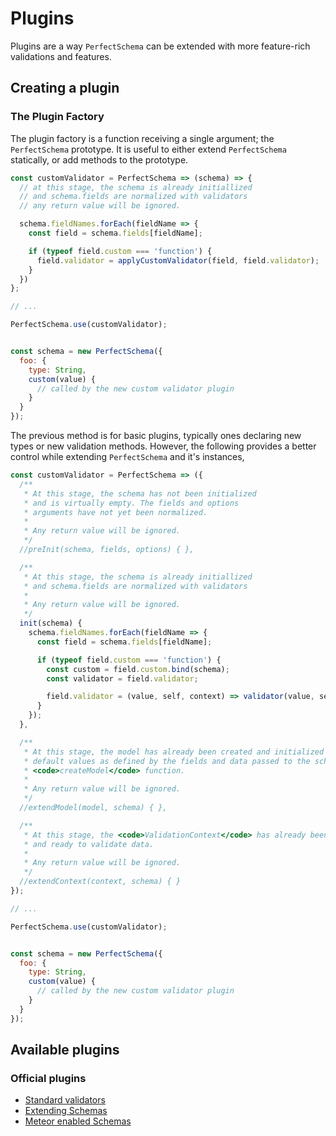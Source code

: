 # Plugins

Plugins are a way <code>PerfectSchema</code> can be extended with more feature-rich validations
and features.

## Creating a plugin

### The Plugin Factory

The plugin factory is a function receiving a single argument; the `PerfectSchema`
prototype. It is useful to either extend `PerfectSchema` statically, or add methods
to the prototype.

```js
const customValidator = PerfectSchema => (schema) => {
  // at this stage, the schema is already initiallized
  // and schema.fields are normalized with validators
  // any return value will be ignored.

  schema.fieldNames.forEach(fieldName => {
    const field = schema.fields[fieldName];

    if (typeof field.custom === 'function') {
      field.validator = applyCustomValidator(field, field.validator);
    }
  })
};

// ...

PerfectSchema.use(customValidator);


const schema = new PerfectSchema({
  foo: {
    type: String,
    custom(value) {
      // called by the new custom validator plugin
    }
  }
});
```

The previous method is for basic plugins, typically ones declaring new types or new
validation methods. However, the following provides a better control while extending
`PerfectSchema` and it's instances,

```js
const customValidator = PerfectSchema => ({
  /**
   * At this stage, the schema has not been initialized
   * and is virtually empty. The fields and options
   * arguments have not yet been normalized.
   *
   * Any return value will be ignored.
   */
  //preInit(schema, fields, options) { },

  /**
   * At this stage, the schema is already initiallized
   * and schema.fields are normalized with validators
   *
   * Any return value will be ignored.
   */
  init(schema) {
    schema.fieldNames.forEach(fieldName => {
      const field = schema.fields[fieldName];

      if (typeof field.custom === 'function') {
        const custom = field.custom.bind(schema);
        const validator = field.validator;

        field.validator = (value, self, context) => validator(value, self, context) || custom(value, self, context);
      }
    });
  },

  /**
   * At this stage, the model has already been created and initialized with the
   * default values as defined by the fields and data passed to the schema's
   * <code>createModel</code> function.
   *
   * Any return value will be ignored.
   */
  //extendModel(model, schema) { },

  /**
   * At this stage, the <code>ValidationContext</code> has already been created,
   * and ready to validate data.
   *
   * Any return value will be ignored.
   */
  //extendContext(context, schema) { }
});

// ...

PerfectSchema.use(customValidator);


const schema = new PerfectSchema({
  foo: {
    type: String,
    custom(value) {
      // called by the new custom validator plugin
    }
  }
});
```


## Available plugins

### Official plugins

* [Standard validators](https://perfect-schema.github.io/standard-validators/)
* [Extending Schemas](https://perfect-schema.github.io/extends/)
* [Meteor enabled Schemas](https://perfect-schema.github.io/tracker/)
